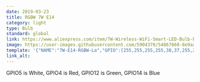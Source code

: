 ```yaml
---
date: 2019-03-23
title: RGBW 7W E14
category: light
type: Bulb
standard: global
link: https://www.aliexpress.com/item/7W-Wireless-WiFi-Smart-LED-Bulb-E27-B22-E14-RGB-Bulb-Support-Alexa-Google-Home-Voice/32920926027.html
image: https://user-images.githubusercontent.com/5904370/54867860-8e9aa780-4d85-11e9-85fe-2f10138b7ed2.png
template: '{"NAME":"7W-E14-RGBW-La","GPIO":[255,255,255,255,38,37,255,255,39,255,40,255,255],"FLAG":0,"BASE":18}' 
link_alt: 
---
```


GPIO5 is White, GPIO4 is Red, GPIO12 is Green, GPIO14 is Blue
